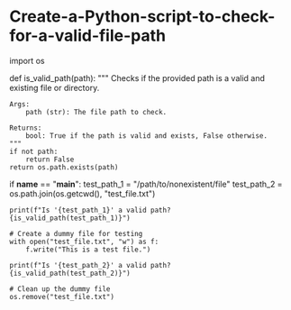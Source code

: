 # Create-a-Python-script-to-check-for-a-valid-file-path
import os

def is_valid_path(path):
    """
    Checks if the provided path is a valid and existing file or directory.
    
    Args:
        path (str): The file path to check.
        
    Returns:
        bool: True if the path is valid and exists, False otherwise.
    """
    if not path:
        return False
    return os.path.exists(path)

if __name__ == "__main__":
    test_path_1 = "/path/to/nonexistent/file"
    test_path_2 = os.path.join(os.getcwd(), "test_file.txt")
    
    print(f"Is '{test_path_1}' a valid path? {is_valid_path(test_path_1)}")
    
    # Create a dummy file for testing
    with open("test_file.txt", "w") as f:
        f.write("This is a test file.")
        
    print(f"Is '{test_path_2}' a valid path? {is_valid_path(test_path_2)}")
    
    # Clean up the dummy file
    os.remove("test_file.txt")
